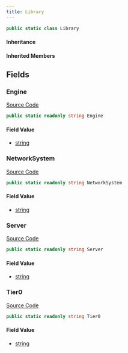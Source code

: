 ```yaml
---
title: Library
---
```


```csharp
public static class Library
```

#### Inheritance

#### Inherited Members

## Fields

### Engine

[Source Code](https://github.com/swiftly-solution/swiftlys2/blob/beta/managed/src/SwiftlyS2.Shared/Modules/Memory/Library.cs#L7)

```csharp
public static readonly string Engine
```

#### Field Value

- [string](https://learn.microsoft.com/dotnet/api/system.string)

### NetworkSystem

[Source Code](https://github.com/swiftly-solution/swiftlys2/blob/beta/managed/src/SwiftlyS2.Shared/Modules/Memory/Library.cs#L13)

```csharp
public static readonly string NetworkSystem
```

#### Field Value

- [string](https://learn.microsoft.com/dotnet/api/system.string)

### Server

[Source Code](https://github.com/swiftly-solution/swiftlys2/blob/beta/managed/src/SwiftlyS2.Shared/Modules/Memory/Library.cs#L11)

```csharp
public static readonly string Server
```

#### Field Value

- [string](https://learn.microsoft.com/dotnet/api/system.string)

### Tier0

[Source Code](https://github.com/swiftly-solution/swiftlys2/blob/beta/managed/src/SwiftlyS2.Shared/Modules/Memory/Library.cs#L9)

```csharp
public static readonly string Tier0
```

#### Field Value

- [string](https://learn.microsoft.com/dotnet/api/system.string)


